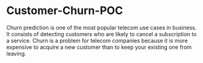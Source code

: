 # Customer-Churn-POC

Churn prediction is one of the most  popular telecom use cases in business.  It consists of detecting customers who  are likely to cancel a subscription to a  service.
Churn is a problem for telecom  companies because it is more expensive  to acquire a new customer than to keep  your existing one from leaving.

